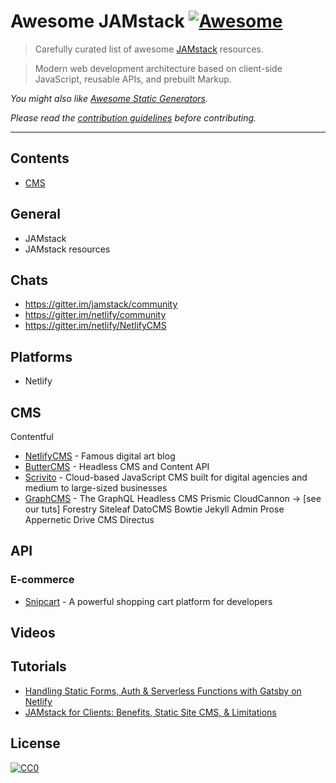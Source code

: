 # Awesome JAMstack [![Awesome](https://awesome.re/badge-flat.svg)](https://awesome.re)

> Carefully curated list of awesome [JAMstack](https://jamstack.org) resources.

> Modern web development architecture based on client-side JavaScript, reusable APIs, and prebuilt Markup.

*You might also like [Awesome Static Generators](https://github.com/myles/awesome-static-generators).*

*Please read the [contribution guidelines](contributing.md) before contributing.*

---

## Contents

- [CMS](#cms)

## General

- JAMstack
- JAMstack resources

## Chats

- https://gitter.im/jamstack/community
- https://gitter.im/netlify/community
- https://gitter.im/netlify/NetlifyCMS

## Platforms

- Netlify

## CMS

Contentful
- [NetlifyCMS](https://netlifycms.org/) - Famous digital art blog
- [ButterCMS](https://buttercms.com/) - Headless CMS and Content API
- [Scrivito](https://scrivito.com) - Cloud-based JavaScript CMS built for digital agencies and medium to large-sized businesses
- [GraphCMS](https://graphcms.com) - The GraphQL Headless CMS
Prismic
CloudCannon → [see our tuts]
Forestry
Siteleaf
DatoCMS
Bowtie
Jekyll Admin
Prose
Appernetic
Drive CMS
Directus

## API

### E-commerce

- [Snipcart](https://snipcart.com/) - A powerful shopping cart platform for developers

## Videos

## Tutorials

- [Handling Static Forms, Auth & Serverless Functions with Gatsby on Netlify](https://snipcart.com/blog/static-forms-serverless-gatsby-netlify)
- [JAMstack for Clients: Benefits, Static Site CMS, & Limitations](https://snipcart.com/blog/jamstack-clients-static-site-cms)

## License

[![CC0](http://mirrors.creativecommons.org/presskit/buttons/88x31/svg/cc-zero.svg)](https://creativecommons.org/publicdomain/zero/1.0/)
